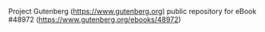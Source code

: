 Project Gutenberg (https://www.gutenberg.org) public repository for eBook #48972 (https://www.gutenberg.org/ebooks/48972)
